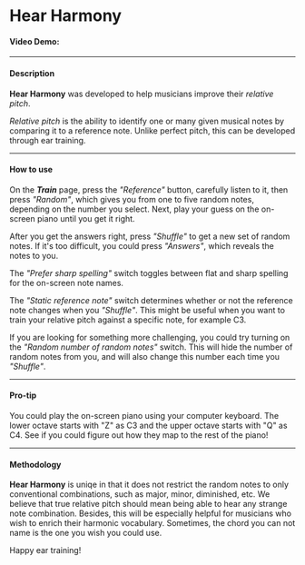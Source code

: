 # Hear Harmony
#### Video Demo:  <URL HERE>

---

#### Description

**Hear Harmony** was developed to help musicians improve their *relative pitch*. 

*Relative pitch* is the ability to identify one or many given musical notes by comparing it to a reference note. Unlike perfect pitch, this can be developed through ear training.

---

#### How to use

On the ***Train*** page, press the *"Reference"* button, carefully listen to it, then press *"Random"*, which gives you from one to five random notes, depending on the number you select. Next, play your guess on the on-screen piano until you get it right.

After you get the answers right, press *"Shuffle"* to get a new set of random notes. If it's too difficult, you could press *"Answers"*, which reveals the notes to you.

The *"Prefer sharp spelling"* switch toggles between flat and sharp spelling for the on-screen note names.

The *"Static reference note"* switch determines whether or not the reference note changes when you *"Shuffle"*. This might be useful when you want to train your relative pitch against a specific note, for example C3.

If you are looking for something more challenging, you could try turning on the *"Random number of random notes"* switch. This will hide the number of random notes from you, and will also change this number each time you *"Shuffle"*. 

---
#### Pro-tip

You could play the on-screen piano using your computer keyboard. The lower octave starts with "Z" as C3 and the upper octave starts with "Q" as C4. See if you could figure out how they map to the rest of the piano!

---

#### Methodology

**Hear Harmony** is uniqe in that it does not restrict the random notes to only conventional combinations, such as major, minor, diminished, etc. We believe that true relative pitch should mean being able to hear any strange note combination. Besides, this will be especially helpful for musicians who wish to enrich their harmonic vocabulary. Sometimes, the chord you can not name is the one you wish you could use.

Happy ear training!


